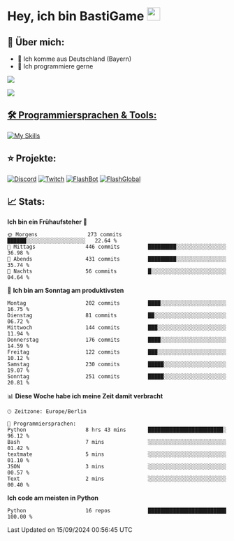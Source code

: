 # Hey, ich bin BastiGame <img src="https://raw.githubusercontent.com/MartinHeinz/MartinHeinz/master/wave.gif" width="30px">

## 📌 Über mich:
- 📍 Ich komme aus Deutschland (Bayern)
- 📝 Ich programmiere gerne
  
[![](https://visitcount.itsvg.in/api?id=bastigamedc&icon=2&color=0)](https://visitcount.itsvg.in)

<a href="https://discord.com/users/1018150165489668227"><img src="https://lanyard.cnrad.dev/api/1018150165489668227"><p/>


## 🛠️ Programmiersprachen & Tools:
[![My Skills](https://skillicons.dev/icons?i=discord,figma,notion,pycharm,py,redis,sqlite,vscode,windows)](https://skillicons.dev)

## ⭐ Projekte:
[![Discord](https://img.shields.io/badge/Discord-%237289DA.svg?logo=discord&logoColor=white)](https://discord.gg/Hfjv2cCQ)
[![Twitch](https://img.shields.io/badge/Twitch-%239146FF.svg?logo=Twitch&logoColor=white)](https://www.twitch.tv/bastigametv)
[![FlashBot](https://img.shields.io/badge/FlashBot-%ff7e47.svg?logo=wechat&logoColor=white)](https://discord.com/application-directory/1111374314340626433)
[![FlashGlobal](https://img.shields.io/badge/FlashGlobal-%ff7e47.svg?logo=wechat&logoColor=white)](https://discord.com/application-directory/1169681232532099112)

## 📈 Stats:
<!--START_SECTION:waka-->
**Ich bin ein Frühaufsteher 🐤** 

```text
🌞 Morgens                273 commits         ██████░░░░░░░░░░░░░░░░░░░   22.64 % 
🌆 Mittags                446 commits         █████████░░░░░░░░░░░░░░░░   36.98 % 
🌃 Abends                 431 commits         █████████░░░░░░░░░░░░░░░░   35.74 % 
🌙 Nachts                 56 commits          █░░░░░░░░░░░░░░░░░░░░░░░░   04.64 % 
```
📅 **Ich bin am Sonntag am produktivsten** 

```text
Montag                   202 commits         ████░░░░░░░░░░░░░░░░░░░░░   16.75 % 
Dienstag                 81 commits          ██░░░░░░░░░░░░░░░░░░░░░░░   06.72 % 
Mittwoch                 144 commits         ███░░░░░░░░░░░░░░░░░░░░░░   11.94 % 
Donnerstag               176 commits         ████░░░░░░░░░░░░░░░░░░░░░   14.59 % 
Freitag                  122 commits         ███░░░░░░░░░░░░░░░░░░░░░░   10.12 % 
Samstag                  230 commits         █████░░░░░░░░░░░░░░░░░░░░   19.07 % 
Sonntag                  251 commits         █████░░░░░░░░░░░░░░░░░░░░   20.81 % 
```


📊 **Diese Woche habe ich meine Zeit damit verbracht** 

```text
🕑︎ Zeitzone: Europe/Berlin

💬 Programmiersprachen: 
Python                   8 hrs 43 mins       ████████████████████████░   96.12 % 
Bash                     7 mins              ░░░░░░░░░░░░░░░░░░░░░░░░░   01.42 % 
textmate                 5 mins              ░░░░░░░░░░░░░░░░░░░░░░░░░   01.10 % 
JSON                     3 mins              ░░░░░░░░░░░░░░░░░░░░░░░░░   00.57 % 
Text                     2 mins              ░░░░░░░░░░░░░░░░░░░░░░░░░   00.40 % 
```

**Ich code am meisten in Python** 

```text
Python                   16 repos            █████████████████████████   100.00 % 
```




 Last Updated on 15/09/2024 00:56:45 UTC
<!--END_SECTION:waka-->
